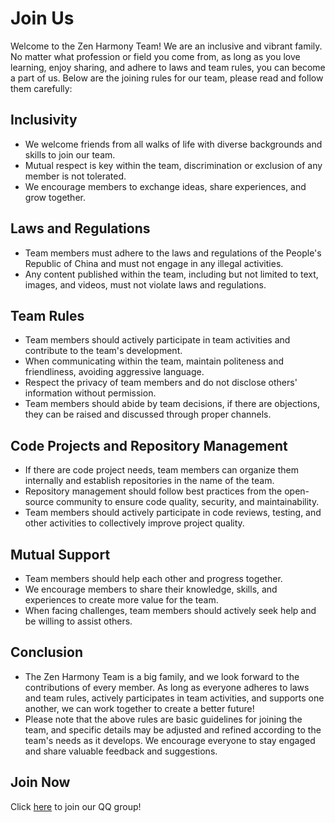 # Join Us
Welcome to the Zen Harmony Team! 
We are an inclusive and vibrant family.
No matter what profession or field you come from, as long as you love learning, enjoy sharing, and adhere to laws and team rules, you can become a part of us. 
Below are the joining rules for our team, please read and follow them carefully:

## Inclusivity
- We welcome friends from all walks of life with diverse backgrounds and skills to join our team.<br>
- Mutual respect is key within the team, discrimination or exclusion of any member is not tolerated.<br>
- We encourage members to exchange ideas, share experiences, and grow together.

## Laws and Regulations
- Team members must adhere to the laws and regulations of the People's Republic of China and must not engage in any illegal activities.<br>
- Any content published within the team, including but not limited to text, images, and videos, must not violate laws and regulations.

## Team Rules
- Team members should actively participate in team activities and contribute to the team's development.<br>
- When communicating within the team, maintain politeness and friendliness, avoiding aggressive language.<br>
- Respect the privacy of team members and do not disclose others' information without permission.<br>
- Team members should abide by team decisions, if there are objections, they can be raised and discussed through proper channels.

## Code Projects and Repository Management
- If there are code project needs, team members can organize them internally and establish repositories in the name of the team.<br>
- Repository management should follow best practices from the open-source community to ensure code quality, security, and maintainability.<br>
- Team members should actively participate in code reviews, testing, and other activities to collectively improve project quality.

## Mutual Support
- Team members should help each other and progress together.<br>
- We encourage members to share their knowledge, skills, and experiences to create more value for the team.<br>
- When facing challenges, team members should actively seek help and be willing to assist others.

## Conclusion
- The Zen Harmony Team is a big family, and we look forward to the contributions of every member. As long as everyone adheres to laws and team rules, actively participates in team activities, and supports one another, we can work together to create a better future!<br>
- Please note that the above rules are basic guidelines for joining the team, and specific details may be adjusted and refined according to the team's needs as it develops. We encourage everyone to stay engaged and share valuable feedback and suggestions.

## Join Now
Click <a href="http://qm.qq.com/cgi-bin/qm/qr?_wv=1027&k=We3ez-d8QzdZpmW3JaYLGiIHlI74be-l&authKey=acLCg%2B1I4ieawMV30RF%2FOnl5tGxzgbK7HExXuZ1pQOkYm9J5VCp9uV4aLe5t0Uw6&noverify=0&group_code=985191565" class="mark">here</a> to join our QQ group!